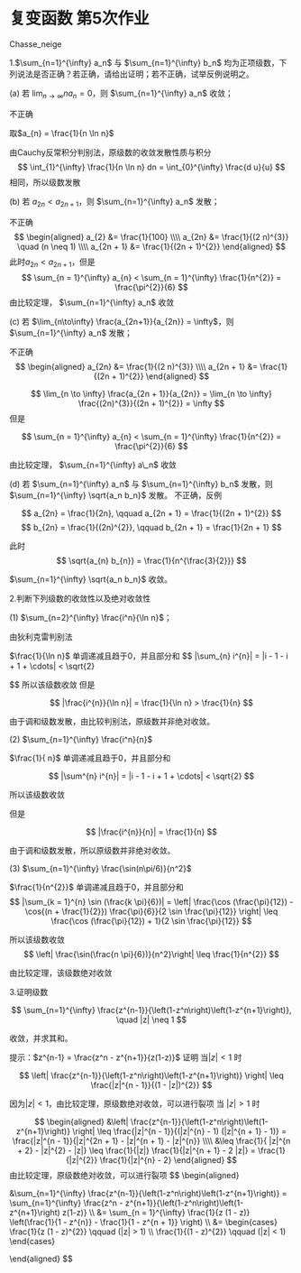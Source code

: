 # 复变函数 第5次作业

Chasse_neige

1.$\sum_{n=1}^{\infty} a_n$ 与 $\sum_{n=1}^{\infty} b_n$ 均为正项级数，下列说法是否正确？若正确，请给出证明；若不正确，试举反例说明之。

(a) 若 $\lim_{n\to\infty} n a_n = 0$，则 $\sum_{n=1}^{\infty} a_n$ 收敛；

不正确

取$a_{n} = \frac{1}{n \ln n}$

由Cauchy反常积分判别法，原级数的收敛发散性质与积分
$$
\int_{1}^{\infty} \frac{1}{n \ln n} dn = \int_{0}^{\infty} \frac{d u}{u}
$$
相同，所以级数发散

(b) 若 $a_{2n} < a_{2n+1}$，则 $\sum_{n=1}^{\infty} a_n$ 发散；

不正确
$$
\begin{aligned}
a_{2} &= \frac{1}{100} \\\\
a_{2n} &= \frac{1}{(2 n)^{3}} \quad (n \neq 1) \\\\
a_{2n + 1} &= \frac{1}{(2n + 1)^{2}}
\end{aligned}
$$
此时$a_{2n} < a_{2n + 1}$，但是
$$
\sum_{n = 1}^{\infty} a_{n} < \sum_{n = 1}^{\infty} \frac{1}{n^{2}} = \frac{\pi^{2}}{6}
$$
由比较定理， $\sum_{n=1}^{\infty} a_n$ 收敛

(c) 若 $\lim_{n\to\infty} \frac{a_{2n+1}}{a_{2n}} = \infty$，则 $\sum_{n=1}^{\infty} a_n$ 发散；

不正确
$$
\begin{aligned}
a_{2n} &= \frac{1}{(2 n)^{3}} \\\\
a_{2n + 1} &= \frac{1}{(2n + 1)^{2}}
\end{aligned}
$$

$$
\lim_{n \to \infty} \frac{a_{2n + 1}}{a_{2n}} = \lim_{n \to \infty} \frac{(2n)^{3}}{(2n + 1)^{2}} = \infty
$$
但是

$$
\sum_{n = 1}^{\infty} a_{n} < \sum_{n = 1}^{\infty} \frac{1}{n^{2}} = \frac{\pi^{2}}{6}
$$

由比较定理， $\sum_{n=1}^{\infty} a\_n$ 收敛 


(d) 若 $\sum_{n=1}^{\infty} a_n$ 与 $\sum_{n=1}^{\infty} b_n$ 发散，则 $\sum_{n=1}^{\infty} \sqrt{a_n b_n}$ 发散。 
不正确，反例

$$
a_{2n} = \frac{1}{2n}, \qquad a_{2n + 1} = \frac{1}{(2n + 1)^{2}} 
$$
$$
b_{2n} = \frac{1}{(2n)^{2}}, \qquad b_{2n + 1} = \frac{1}{2n + 1}
$$

此时
$$
\sqrt{a_{n} b_{n}}  = \frac{1}{n^{\frac{3}{2}}}
$$

$\sum_{n=1}^{\infty} \sqrt{a_n b_n}$ 收敛。 


2.判断下列级数的收敛性以及绝对收敛性 

(1) $\sum_{n=2}^{\infty} \frac{i^n}{\ln n}$；

由狄利克雷判别法 

$\frac{1}{\ln n}$ 单调递减且趋于0，并且部分和
$$
|\sum_{n} i^{n}| = |i - 1 - i + 1 + \cdots| < \sqrt{2}

$$
所以该级数收敛 
但是

$$
|\frac{i^{n}}{\ln n}| = \frac{1}{\ln n} > \frac{1}{n}
$$

由于调和级数发散，由比较判别法，原级数并非绝对收敛。 


(2) $\sum_{n=1}^{\infty} \frac{i^n}{n}$ 

$\frac{1}{ n}$ 单调递减且趋于0，并且部分和

$$
|\sum^{n} i^{n}| = |i - 1 - i + 1 + \cdots| < \sqrt{2}
$$

所以该级数收敛 

但是

$$
|\frac{i^{n}}{n}| = \frac{1}{n}
$$

由于调和级数发散，所以原级数并非绝对收敛。

(3) $\sum_{n=1}^{\infty} \frac{\sin(n\pi/6)}{n^2}$

$\frac{1}{n^{2}}$ 单调递减且趋于0，并且部分和
$$
|\sum_{k = 1}^{n} \sin (\frac{k \pi}{6})| = \left| \frac{\cos (\frac{\pi}{12}) - \cos{(n + \frac{1}{2}}) \frac{\pi}{6}}{2 \sin \frac{\pi}{12}} \right| \leq  \frac{\cos (\frac{\pi}{12}) + 1}{2 \sin \frac{\pi}{12}}
$$

所以该级数收敛
$$
\left|  \frac{\sin(\frac{n \pi}{6})}{n^2}\right| \leq \frac{1}{n^{2}}
$$

由比较定理，该级数绝对收敛 


3.证明级数

$$
\sum_{n=1}^{\infty} \frac{z^{n-1}}{\left(1-z^n\right)\left(1-z^{n+1}\right)}, \quad |z| \neq 1
$$

收敛，并求其和。

提示：$z^{n-1} = \frac{z^n - z^{n+1}}{z(1-z)}$ 
证明 
当$|z| < 1$ 时

$$
\left| \frac{z^{n-1}}{\left(1-z^n\right)\left(1-z^{n+1}\right)} \right| \leq \frac{|z|^{n - 1}}{(1 - |z|)^{2}}
$$

因为$|z| < 1$，由比较定理，原级数绝对收敛，可以进行裂项 
当 $|z| > 1$ 时


$$
\begin{aligned}
&\left| \frac{z^{n-1}}{\left(1-z^n\right)\left(1-z^{n+1}\right)} \right| \leq \frac{|z|^{n - 1}}{(|z|^{n} - 1) (|z|^{n + 1} - 1)} = \frac{|z|^{n - 1}}{|z|^{2n + 1} - |z|^{n + 1} - |z|^{n}} \\\\
&\leq \frac{1}{ |z|^{n + 2} - |z|^{2} - |z|} \leq \frac{1}{|z|} \frac{1}{|z|^{n + 1} - 2 |z|} = \frac{1}{|z|^{2}} \frac{1}{|z|^{n} - 2}
\end{aligned}
$$
由比较定理，原级数绝对收敛，可以进行裂项
$$
\begin{aligned}

&\sum_{n=1}^{\infty} \frac{z^{n-1}}{\left(1-z^n\right)\left(1-z^{n+1}\right)} = \sum_{n=1}^{\infty} \frac{z^n - z^{n+1}}{\left(1-z^n\right)\left(1-z^{n+1}\right) z(1-z)} \\\\
&= 
\sum_{n = 1}^{\infty} \frac{1}{z (1 - z)} \left(\frac{1}{1 - z^{n}} - \frac{1}{1 - z^{n + 1}} \right) \\\\ 
&= 
\begin{cases} 
\frac{1}{z (1 - z)^{2}} \qquad (|z| > 1) \\\\
\frac{1}{(1 - z)^{2}} \qquad (|z| < 1)
\end{cases}

\end{aligned}
$$
